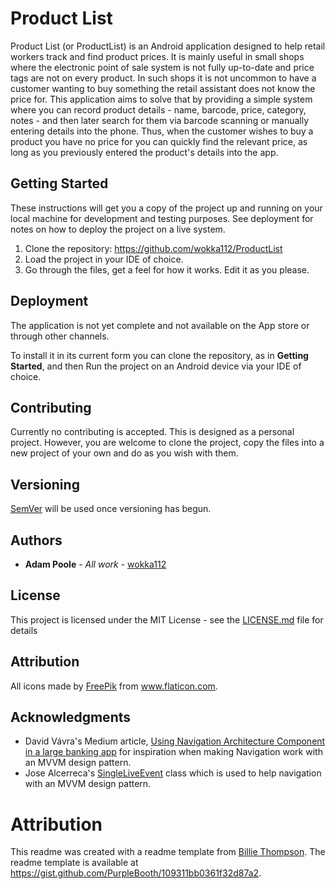 # Product List

Product List (or ProductList) is an Android application designed to help retail workers track and find product prices. It is mainly useful in small shops where the
electronic point of sale system is not fully up-to-date and price tags are not on every product. In such shops it is not uncommon to have a customer wanting to
buy something the retail assistant does not know the price for. This application aims to solve that by providing a simple system where you can record product
details - name, barcode, price, category, notes - and then later search for them via barcode scanning or manually entering details into the phone. Thus, when
the customer wishes to buy a product you have no price for you can quickly find the relevant price, as long as you previously entered the product's details into
the app.

## Getting Started

These instructions will get you a copy of the project up and running on your local machine for development and testing purposes. See deployment for notes on how to deploy the project on a live system.

1. Clone the repository: https://github.com/wokka112/ProductList
2. Load the project in your IDE of choice.
3. Go through the files, get a feel for how it works. Edit it as you please.

## Deployment

The application is not yet complete and not available on the App store or through other channels. 

To install it in its current form you can clone the repository, as in **Getting Started**, and then Run the project on an Android device via your IDE of choice.

## Contributing

Currently no contributing is accepted. This is designed as a personal project. However, you are welcome to clone the project, copy the files into a new project of your own and do as you wish with them.

## Versioning

[SemVer](http://semver.org/) will be used once versioning has begun. 

## Authors

* **Adam Poole** - *All work* - [wokka112](https://github.com/wokka112)

## License

This project is licensed under the MIT License - see the [LICENSE.md](LICENSE.md) file for details

## Attribution

All icons made by [FreePik](https://www.freepik.com) from www.flaticon.com.

## Acknowledgments

* David Vávra's Medium article, [Using Navigation Architecture Component in a large banking app](https://medium.com/google-developer-experts/using-navigation-architecture-component-in-a-large-banking-app-ac84936a42c2) for inspiration when making Navigation work with an MVVM design pattern.
* Jose Alcerreca's [SingleLiveEvent](https://github.com/android/architecture-samples/blob/dev-todo-mvvm-live/todoapp/app/src/main/java/com/example/android/architecture/blueprints/todoapp/SingleLiveEvent.java) class which is used to help navigation with an MVVM design pattern.


# Attribution

This readme was created with a readme template from [Billie Thompson](https://gist.github.com/PurpleBooth). The readme template is available at https://gist.github.com/PurpleBooth/109311bb0361f32d87a2.
